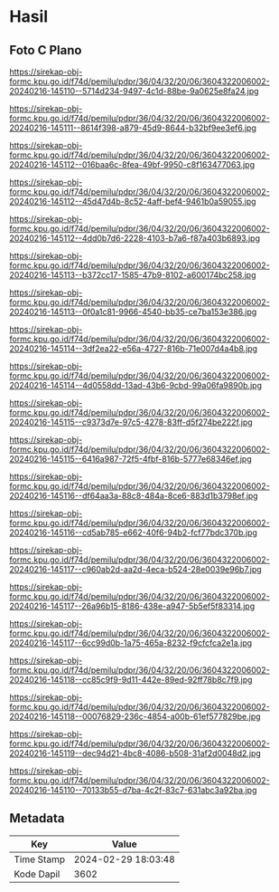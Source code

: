 # Hasil

## Foto C Plano

https://sirekap-obj-formc.kpu.go.id/f74d/pemilu/pdpr/36/04/32/20/06/3604322006002-20240216-145110--5714d234-9497-4c1d-88be-9a0625e8fa24.jpg

https://sirekap-obj-formc.kpu.go.id/f74d/pemilu/pdpr/36/04/32/20/06/3604322006002-20240216-145111--8614f398-a879-45d9-8644-b32bf9ee3ef6.jpg

https://sirekap-obj-formc.kpu.go.id/f74d/pemilu/pdpr/36/04/32/20/06/3604322006002-20240216-145112--016baa6c-8fea-49bf-9950-c8f163477063.jpg

https://sirekap-obj-formc.kpu.go.id/f74d/pemilu/pdpr/36/04/32/20/06/3604322006002-20240216-145112--45d47d4b-8c52-4aff-bef4-9461b0a59055.jpg

https://sirekap-obj-formc.kpu.go.id/f74d/pemilu/pdpr/36/04/32/20/06/3604322006002-20240216-145112--4dd0b7d6-2228-4103-b7a6-f87a403b6893.jpg

https://sirekap-obj-formc.kpu.go.id/f74d/pemilu/pdpr/36/04/32/20/06/3604322006002-20240216-145113--b372cc17-1585-47b9-8102-a600174bc258.jpg

https://sirekap-obj-formc.kpu.go.id/f74d/pemilu/pdpr/36/04/32/20/06/3604322006002-20240216-145113--0f0a1c81-9966-4540-bb35-ce7ba153e386.jpg

https://sirekap-obj-formc.kpu.go.id/f74d/pemilu/pdpr/36/04/32/20/06/3604322006002-20240216-145114--3df2ea22-e56a-4727-816b-71e007d4a4b8.jpg

https://sirekap-obj-formc.kpu.go.id/f74d/pemilu/pdpr/36/04/32/20/06/3604322006002-20240216-145114--4d0558dd-13ad-43b6-9cbd-99a06fa9890b.jpg

https://sirekap-obj-formc.kpu.go.id/f74d/pemilu/pdpr/36/04/32/20/06/3604322006002-20240216-145115--c9373d7e-97c5-4278-83ff-d5f274be222f.jpg

https://sirekap-obj-formc.kpu.go.id/f74d/pemilu/pdpr/36/04/32/20/06/3604322006002-20240216-145115--6416a987-72f5-4fbf-816b-5777e68346ef.jpg

https://sirekap-obj-formc.kpu.go.id/f74d/pemilu/pdpr/36/04/32/20/06/3604322006002-20240216-145116--df64aa3a-88c8-484a-8ce6-883d1b3798ef.jpg

https://sirekap-obj-formc.kpu.go.id/f74d/pemilu/pdpr/36/04/32/20/06/3604322006002-20240216-145116--cd5ab785-e662-40f6-94b2-fcf77bdc370b.jpg

https://sirekap-obj-formc.kpu.go.id/f74d/pemilu/pdpr/36/04/32/20/06/3604322006002-20240216-145117--c960ab2d-aa2d-4eca-b524-28e0039e96b7.jpg

https://sirekap-obj-formc.kpu.go.id/f74d/pemilu/pdpr/36/04/32/20/06/3604322006002-20240216-145117--26a96b15-8186-438e-a947-5b5ef5f83314.jpg

https://sirekap-obj-formc.kpu.go.id/f74d/pemilu/pdpr/36/04/32/20/06/3604322006002-20240216-145117--6cc99d0b-1a75-465a-8232-f9cfcfca2e1a.jpg

https://sirekap-obj-formc.kpu.go.id/f74d/pemilu/pdpr/36/04/32/20/06/3604322006002-20240216-145118--cc85c9f9-9d11-442e-89ed-92ff78b8c7f9.jpg

https://sirekap-obj-formc.kpu.go.id/f74d/pemilu/pdpr/36/04/32/20/06/3604322006002-20240216-145118--00076829-236c-4854-a00b-61ef577829be.jpg

https://sirekap-obj-formc.kpu.go.id/f74d/pemilu/pdpr/36/04/32/20/06/3604322006002-20240216-145119--dec94d21-4bc8-4086-b508-31af2d0048d2.jpg

https://sirekap-obj-formc.kpu.go.id/f74d/pemilu/pdpr/36/04/32/20/06/3604322006002-20240216-145110--70133b55-d7ba-4c2f-83c7-631abc3a92ba.jpg


## Metadata

| Key        | Value               |
| ---------- | ------------------- |
| Time Stamp | 2024-02-29 18:03:48 |
| Kode Dapil | 3602                |



